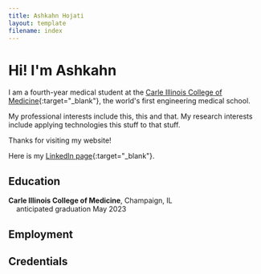 ```yaml
---
title: Ashkahn Hojati
layout: template
filename: index
---
```


# Hi! I'm Ashkahn

I am a fourth-year medical student at the [Carle Illinois College of Medicine](https://medicine.illinois.edu/){:target="_blank"},
the world's first engineering medical school.

My professional interests include this, this and that. My research interests include applying
technologies this stuff to that stuff.

Thanks for visiting my website!

Here is my [LinkedIn page](https://www.linkedin.com/in/ashkhan-hojati){:target="_blank"}.

## Education

**Carle Illinois College of Medicine**, Champaign, IL
  <br>&nbsp;&nbsp;&nbsp;&nbsp;anticipated graduation May 2023
<br>

## Employment



## Credentials


